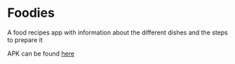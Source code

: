# Foodies
A food recipes app with information about the different dishes and the steps to prepare it

APK can be found <a href="https://github.com/rajitdeb/Foodies/raw/master/foodies_latest_build.apk">here</a>
